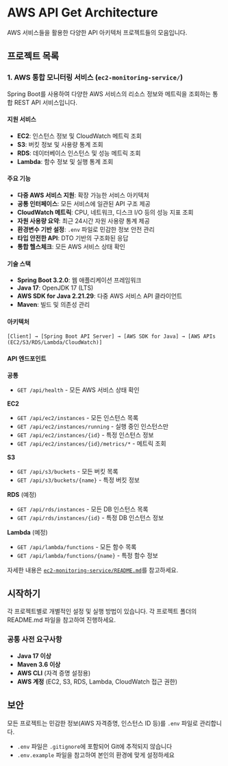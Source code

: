 # AWS API Get Architecture

AWS 서비스들을 활용한 다양한 API 아키텍처 프로젝트들의 모음입니다.

## 프로젝트 목록

### 1. AWS 통합 모니터링 서비스 (`ec2-monitoring-service/`)

Spring Boot를 사용하여 다양한 AWS 서비스의 리소스 정보와 메트릭을 조회하는 통합 REST API 서비스입니다.

#### 지원 서비스
- **EC2**: 인스턴스 정보 및 CloudWatch 메트릭 조회
- **S3**: 버킷 정보 및 사용량 통계 조회
- **RDS**: 데이터베이스 인스턴스 및 성능 메트릭 조회
- **Lambda**: 함수 정보 및 실행 통계 조회

#### 주요 기능
- **다중 AWS 서비스 지원**: 확장 가능한 서비스 아키텍처
- **공통 인터페이스**: 모든 서비스에 일관된 API 구조 제공
- **CloudWatch 메트릭**: CPU, 네트워크, 디스크 I/O 등의 성능 지표 조회  
- **자원 사용량 요약**: 최근 24시간 자원 사용량 통계 제공
- **환경변수 기반 설정**: `.env` 파일로 민감한 정보 안전 관리
- **타입 안전한 API**: DTO 기반의 구조화된 응답
- **통합 헬스체크**: 모든 AWS 서비스 상태 확인

#### 기술 스택
- **Spring Boot 3.2.0**: 웹 애플리케이션 프레임워크
- **Java 17**: OpenJDK 17 (LTS)
- **AWS SDK for Java 2.21.29**: 다중 AWS 서비스 API 클라이언트
- **Maven**: 빌드 및 의존성 관리

#### 아키텍처
```
[Client] → [Spring Boot API Server] → [AWS SDK for Java] → [AWS APIs (EC2/S3/RDS/Lambda/CloudWatch)]
```

#### API 엔드포인트
**공통**
- `GET /api/health` - 모든 AWS 서비스 상태 확인

**EC2**
- `GET /api/ec2/instances` - 모든 인스턴스 목록
- `GET /api/ec2/instances/running` - 실행 중인 인스턴스만
- `GET /api/ec2/instances/{id}` - 특정 인스턴스 정보
- `GET /api/ec2/instances/{id}/metrics/*` - 메트릭 조회

**S3**
- `GET /api/s3/buckets` - 모든 버킷 목록
- `GET /api/s3/buckets/{name}` - 특정 버킷 정보

**RDS** (예정)
- `GET /api/rds/instances` - 모든 DB 인스턴스 목록
- `GET /api/rds/instances/{id}` - 특정 DB 인스턴스 정보

**Lambda** (예정)
- `GET /api/lambda/functions` - 모든 함수 목록
- `GET /api/lambda/functions/{name}` - 특정 함수 정보

자세한 내용은 [`ec2-monitoring-service/README.md`](./ec2-monitoring-service/README.md)를 참고하세요.

## 시작하기

각 프로젝트별로 개별적인 설정 및 실행 방법이 있습니다. 각 프로젝트 폴더의 README.md 파일을 참고하여 진행하세요.

### 공통 사전 요구사항
- **Java 17 이상**
- **Maven 3.6 이상** 
- **AWS CLI** (자격 증명 설정용)
- **AWS 계정** (EC2, S3, RDS, Lambda, CloudWatch 접근 권한)

## 보안

모든 프로젝트는 민감한 정보(AWS 자격증명, 인스턴스 ID 등)를 `.env` 파일로 관리합니다. 
- `.env` 파일은 `.gitignore`에 포함되어 Git에 추적되지 않습니다
- `.env.example` 파일을 참고하여 본인의 환경에 맞게 설정하세요